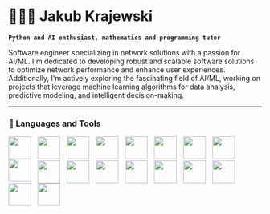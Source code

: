 # 👨🏻‍💻 Jakub Krajewski

**`Python and AI enthusiast, mathematics and programming tutor`** 

Software engineer specializing in network solutions with a passion for AI/ML. I'm dedicated to developing robust and scalable software solutions to optimize network performance and enhance user experiences. Additionally, I'm actively exploring the fascinating field of AI/ML, working on projects that leverage machine learning algorithms for data analysis, predictive modeling, and intelligent decision-making.

---

### 🧰 Languages and Tools

<img align='left' style='width:45px; padding-right:10px' src="https://cdn.jsdelivr.net/gh/devicons/devicon/icons/python/python-original.svg" />
<img align='left' style='width:45px; padding-right:10px' src="https://cdn.jsdelivr.net/gh/devicons/devicon/icons/javascript/javascript-original.svg" />
<img align='left' style='width:45px; padding-right:10px' src="https://cdn.jsdelivr.net/gh/devicons/devicon/icons/django/django-plain.svg" />
<img align='left' style='width:45px; padding-right:10px' src="https://cdn.jsdelivr.net/gh/devicons/devicon/icons/flask/flask-original.svg" />
<img align='left' style='width:45px; padding-right:10px' src="https://cdn.jsdelivr.net/gh/devicons/devicon/icons/mysql/mysql-original.svg" />
<img align='left' style='width:45px; padding-right:10px' src="https://cdn.jsdelivr.net/gh/devicons/devicon/icons/postgresql/postgresql-original.svg" />
<img align='left' style='width:45px; padding-right:10px' src="https://cdn.jsdelivr.net/gh/devicons/devicon/icons/redis/redis-original.svg" />
<img align='left' style='width:45px; padding-right:10px' src="https://cdn.jsdelivr.net/gh/devicons/devicon/icons/pytorch/pytorch-original.svg" />
<img align='left' style='width:45px; padding-right:10px' src="https://cdn.jsdelivr.net/gh/devicons/devicon/icons/opencv/opencv-original.svg" />
                    
<br><br>

<img align='left' style='width:45px; padding-right:10px' src="https://cdn.jsdelivr.net/gh/devicons/devicon/icons/git/git-original.svg" />
<img align='left' style='width:45px; padding-right:10px' src="https://cdn.jsdelivr.net/gh/devicons/devicon/icons/amazonwebservices/amazonwebservices-original.svg" />
<img align='left' style='width:45px; padding-right:10px' src="https://cdn.jsdelivr.net/gh/devicons/devicon/icons/docker/docker-plain.svg" />
<img align='left' style='width:45px; padding-right:10px' src="https://cdn.jsdelivr.net/gh/devicons/devicon/icons/linux/linux-original.svg" />
<img align='left' style='width:45px; padding-right:10px' src="https://cdn.jsdelivr.net/gh/devicons/devicon/icons/vscode/vscode-original.svg" />
<img align='left' style='width:45px; padding-right:10px' src="https://cdn.jsdelivr.net/gh/devicons/devicon/icons/kaggle/kaggle-original.svg" />
<img align='left' style='width:45px; padding-right:10px' src="https://cdn.jsdelivr.net/gh/devicons/devicon/icons/numpy/numpy-original.svg" />
<img align='left' style='width:45px; padding-right:10px' src="https://cdn.jsdelivr.net/gh/devicons/devicon/icons/pandas/pandas-original.svg" />
<img align='left' style='width:45px; padding-right:10px' src="https://cdn.jsdelivr.net/gh/devicons/devicon/icons/tensorflow/tensorflow-original.svg" />
          
          
<br>

#



